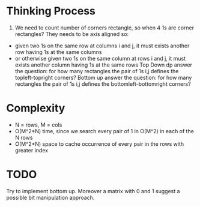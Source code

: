 # Thinking Process

1. We need to count number of corners rectangle, so when 4 1s are corner rectangles? They needs to be axis aligned so:
* given two 1s on the same row at columns i and j, it must exists another row having 1s at the same columns
* or otherwise given two 1s on the same column at rows i and j, it must exists another column having 1s at the same rows
Top Down dp answer the question: for how many rectangles the pair of 1s i,j defines the topleft-topright corners?
Bottom up answer the question: for how many rectangles the pair of 1s i,j 
defines the bottomleft-bottomright corners?


# Complexity

* N = rows, M = cols
* O(M^2*N) time, since we search every pair of 1 in O(M^2) in each of the N rows
* O(M^2*N) space to cache occurrence of every pair in the rows with greater index

# TODO

Try to implement bottom up. Moreover a matrix with 0 and 1 suggest a possible bit manipulation approach.

